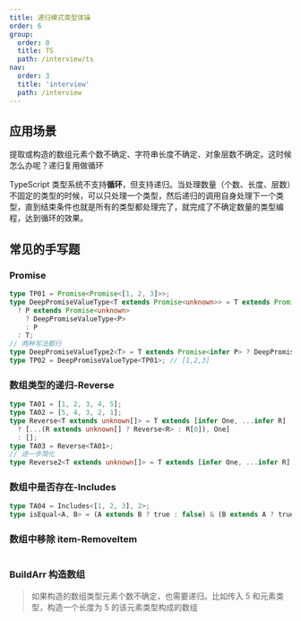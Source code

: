 ```yaml
---
title: 递归模式类型体操
order: 6
group:
  order: 0
  title: TS
  path: /interview/ts
nav:
  order: 3
  title: 'interview'
  path: /interview
---
```


## 应用场景

提取或构造的数组元素个数不确定、字符串长度不确定、对象层数不确定。这时候怎么办呢？递归复用做循环

TypeScript 类型系统不支持**循环**，但支持递归。当处理数量（个数、长度、层数）不固定的类型的时候，可以只处理一个类型，然后递归的调用自身处理下一个类型，直到结束条件也就是所有的类型都处理完了，就完成了不确定数量的类型编程，达到循环的效果。

## 常见的手写题

### Promise

```ts
type TP01 = Promise<Promise<[1, 2, 3]>>;
type DeepPromiseValueType<T extends Promise<unknown>> = T extends Promise<infer P>
  ? P extends Promise<unknown>
    ? DeepPromiseValueType<P>
    : P
  : T;
// 两种写法都行
type DeepPromiseValueType2<T> = T extends Promise<infer P> ? DeepPromiseValueType2<P> : T;
type TP02 = DeepPromiseValueType<TP01>; // [1,2,3]
```

### 数组类型的递归-Reverse

```ts
type TA01 = [1, 2, 3, 4, 5];
type TA02 = [5, 4, 3, 2, 1];
type Reverse<T extends unknown[]> = T extends [infer One, ...infer R]
  ? [...(R extends unknown[] ? Reverse<R> : R[0]), One]
  : [];
type TA03 = Reverse<TA01>;
// 进一步简化
type Reverse2<T extends unknown[]> = T extends [infer One, ...infer R] ? [...Reverse2<R>, One] : [];
```

### 数组中是否存在-Includes

```ts
type TA04 = Includes<[1, 2, 3], 2>;
type isEqual<A, B> = (A extends B ? true : false) & (B extends A ? true : false);
```

### 数组中移除 item-RemoveItem

```ts

```

### BuildArr 构造数组

> 如果构造的数组类型元素个数不确定，也需要递归。比如传入 5 和元素类型，构造一个长度为 5 的该元素类型构成的数组

```ts

```
